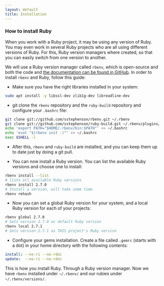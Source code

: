 ```yaml
---
layout: default
title: Installation
---
```


### How to install Ruby

When you work with a Ruby project, it may be using any version of Ruby. You may even work in several Ruby projects who are all using different versions of Ruby. For this, Ruby version managers where created, so that you can easily switch from one version to another.

We will use a Ruby version manager called `rbenv`, which is open-source and both the code and [the documentation can be found in GitHub](https://github.com/rbenv/rbenv#readme). In order to install `rbenv` and Ruby, follow this guide:

* Make sure you have the right libraries installed in your system:

```bash
sudo apt install -y libssl-dev zlib1g-dev libreadline-dev
```

* git clone the `rbenv` repository and the `ruby-build` repository and configure your `.bashrc` file:


```bash
git clone git://github.com/sstephenson/rbenv.git ~/.rbenv
git clone git://github.com/sstephenson/ruby-build.git ~/.rbenv/plugins/ruby-build
echo 'export PATH="$HOME/.rbenv/bin:$PATH"' >> ~/.bashrc
echo 'eval "$(rbenv init -)"' >> ~/.bashrc
exec $SHELL -l
```

* After this, `rbenv` and `ruby-build` are installed, and you can keep them up to date just by doing a git pull.

* You can now install a Ruby version. You can list the available Ruby versions and choose one to install:

```bash
rbenv install --list
# lists all available Ruby versions
rbenv install 2.7.0
# Install a version, will take some time
rbenv rehash
```

* Now you can set a global Ruby version for your system, and a local Ruby version for each of your projects:

```bash
rbenv global 2.7.0
# Sets version 2.7.0 as default Ruby version
rbenv local 2.7.1
# Sets version 2.7.1 as THIS project's Ruby version
```

* Configure your gems installation. Create a file called `.gemrc` (starts with a dot) in your home directory with the following contents:

```yml
install: --no-ri --no-rdoc
update:  --no-ri --no-rdoc
```


This is how you install Ruby. Through a Ruby version manager. Now we have `rbenv` installed under `~/.rbenv/` and our rubies under `~/.rbenv/versions/`.
